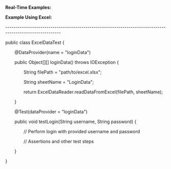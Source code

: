 ﻿**Real-Time Examples:**

**Example Using Excel:**

\---------------------------------------------------------------------------------------------------------

public class ExcelDataTest {

`    `@DataProvider(name = "loginData")

`    `public Object[][] loginData() throws IOException {

`        `String filePath = "path/to/excel.xlsx";

`        `String sheetName = "LoginData";

`        `return ExcelDataReader.readDataFromExcel(filePath, sheetName);

`    `}

`    `@Test(dataProvider = "loginData")

`    `public void testLogin(String username, String password) {

`        `// Perform login with provided username and password

`        `// Assertions and other test steps

`    `}

}
